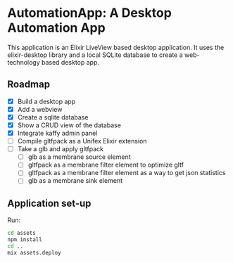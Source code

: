 # AutomationApp: A Desktop Automation App

This application is an Elixir LiveView based desktop application. It uses the elixir-desktop library and a local SQLite database to create a web-technology based desktop app.

## Roadmap

- [x] Build a desktop app
- [x] Add a webview
- [x] Create a sqlite database
- [x] Show a CRUD view of the database
- [x] Integrate kaffy admin panel
- [ ] Compile gltfpack as a Unifex Elixir extension
- [ ] Take a glb and apply gltfpack
    - [ ] glb as a membrane source element
    - [ ] gltfpack as a membrane filter element to optimize gltf
    - [ ] gltfpack as a membrane filter element as a way to get json statistics
    - [ ] glb as a membrane sink element

## Application set-up

Run:

```bash
cd assets
npm install
cd ..
mix assets.deploy
```
